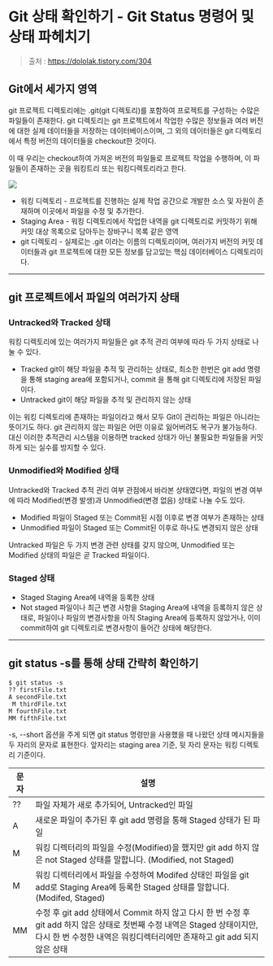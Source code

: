 # Git 상태 확인하기 - Git Status 명령어 및 상태 파헤치기

> 출처 : https://dololak.tistory.com/304

## Git에서 세가지 영역

git 프로젝트 디렉토리에는 .git(git 디렉토리)를 포함하여 프로젝트를 구성하는 수많은 파일들이 존재한다. git 디렉토리는 git 프로젝트에서 작업한 수많은 정보들과 여러 버전에 대한 실제 데이터들을 저장하는 데이터베이스이며, 그 외의 데이터들은 git 디렉토리에서 특정 버전의 데이터들을 checkout한 것이다.

이 때 우리는 checkout하여 가져온 버전의 파일들로 프로젝트 작업을 수행하며, 이 파일들이 존재하는 곳을 워킹트리 또는 워킹디렉토리라고 한다.

![](https://t1.daumcdn.net/cfile/tistory/99A883425AD9AF5B0F)

- 워킹 디렉토리 - 프로젝트를 진행하는 실제 작업 공간으로 개발한 소스 및 자원이 존재하며 이곳에서 파일을 수정 및 추가한다.
- Staging Area - 워킹 디렉토리에서 작업한 내역을 git 디렉토리로 커밋하기 위해 커밋 대상 목록으로 담아두는 장바구니 목록 같은 영역
- git 디렉토리 - 실제로는 .git 이라는 이름의 디렉토리이며, 여러가지 버전의 커밋 데이터들과 git 프로젝트에 대한 모든 정보를 담고있는 핵심 데이터베이스 디렉토리이다.

___

## git 프로젝트에서 파일의 여러가지 상태

### Untracked와 Tracked 상태

워킹 디렉토리에 있는 여러가지 파일들은 git 추적 관리 여부에 따라 두 가지 상태로 나눌 수 있다. 

- Tracked
  git이 해당 파일을 추적 및 관리하는 상태로, 최소한 한번은 git add 명령을 통해 staging area에 포함되거나,  commit 을 통해  git 디렉토리에 저장된 파일이다.
- Untracked
  git이 해당 파일을 추적 및 관리하지 않는 상태

이는 워킹 디렉토리에 존재하는 파일이라고 해서 모두 Git이 관리하는 파일은 아니라는 뜻이기도 하다. git 관리하지 않는 파일은 어떤 이유로 잃어버려도 복구가 불가능하다. 대신 이러한 추적관리 시스템을 이용하면 tracked 상태가 아닌 불필요한 파일들을 커밋하게 되는 실수를 방지할 수 있다.

###  Unmodified와 Modified 상태

Untracked와 Tracked 추적 관리 여부 관점에서 바라본 상태였다면, 파일의 변경 여부에 따라  Modified(변경 발생)과 Unmodified(변경 없음) 상태로 나눌 수도 있다.

- Modified
  파일이 Staged 또는 Commit된 시점 이후로 변경 여부가 존재하는 상태
- Unmodified
  파일이 Staged 또는 Commit된 이후로 하나도 변경되지 않은 상태

Untracked 파일은 두 가지 변경 관련 상태를 갖지 않으며, Unmodified 또는 Modified 상태의 파일은 곧 Tracked 파일이다.

### Staged 상태

- Staged
  Staging Area에 내역을 등록한 상태
- Not staged
  파일이나 최근 변경 사항을 Staging Area에 내역을 등록하지 않은 상태로, 파일이나 파일의 변경사항을 아직 Staging Area에 등록하지 않았거나, 이미 commit하여 git 디렉토리로 변경사항이 들어간 상태에 해당한다.

___

## git status -s를 통해 상태 간략히 확인하기

```shell
$ git status -s
?? firstFile.txt
A secondFile.txt
 M thirdFile.txt
M fourthFile.txt
MM fifthFile.txt
```

-s, --short 옵션을 주게 되면 git status 명령만을 사용했을 때 나왔던 상태 메시지들을 두 자리의 문자로 표현한다. 앞자리는 staging area 기준, 뒷 자리 문자는 워킹 디렉토리 기준이다. 

| **문자** | **설명**                                                     |
| -------- | ------------------------------------------------------------ |
| ??       | 파일 자체가 새로 추가되어, Untracked인 파일                  |
| A        | 새로운 파일이 추가된 후 git add 명령을 통해 Staged 상태가 된 파일 |
| M        | 워킹 디렉터리의 파일을 수정(Modified)을 했지만 git add 하지 않은 not Staged 상태를 말합니다. (Modified, not Staged) |
| M        | 워킹 디렉터리에서 파일을 수정하여 Modifed 상태인 파일을 git add로 Staging Area에 등록한 Staged 상태를 말합니다. (Modifed, Staged) |
| MM       | 수정 후 git add 상태에서 Commit 하지 않고 다시 한 번 수정 후 git add 하지 않은 상태로 첫번째 수정 내역은 Staged 상태이지만, 다시 한 번 수정한 내역은 워킹디렉터리에만 존재하고 git add 되지 않은 상태 |